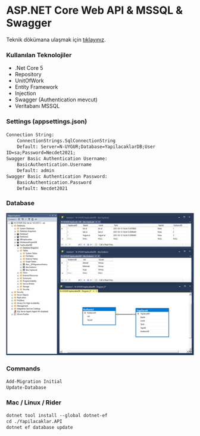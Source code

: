 # ASP.NET Core Web API & MSSQL & Swagger

Teknik dökümana ulaşmak için <a href="Docs/Index.md">tıklayınız</a>.

### Kullanılan Teknolojiler
- .Net Core 5
- Repository
- UnitOfWork
- Entity Framework
- Injection
- Swagger (Authentication mevcut)
- Veritabanı MSSQL

### Settings (appsettings.json)
```
Connection String:
    ConnectionStrings.SqlConnectionString
    Default: Server=N-UYGUR;Database=YapilacaklarDB;User ID=sa;Password=Necdet2021;
Swagger Basic Authentication Username:
    BasicAuthentication.Username
    Default: admin
Swagger Basic Authentication Password:
    BasicAuthentication.Password
    Default: Necdet2021
```
### Database
![YapilacaklarDB](Docs/YapilacaklarDB.jpg "YapilacaklarDB")

### Commands
```
Add-Migration Initial
Update-Database
```

### Mac / Linux / Rider
```
dotnet tool install --global dotnet-ef
cd ./Yapilacaklar.API
dotnet ef database update
```
